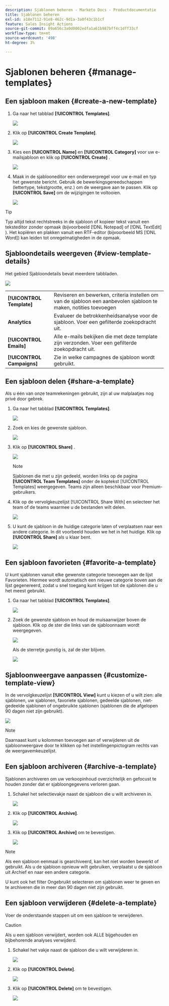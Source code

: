 ```yaml
---
description: Sjablonen beheren - Marketo Docs - Productdocumentatie
title: Sjablonen beheren
exl-id: a18e7112-91e8-462c-9d1a-3a0f43c1b1cf
feature: Sales Insight Actions
source-git-commit: 09a656c3a0d0002edfa1a61b987bff4c1dff33cf
workflow-type: tm+mt
source-wordcount: '498'
ht-degree: 3%

---
```


# Sjablonen beheren {#manage-templates}

## Een sjabloon maken {#create-a-new-template}

1. Ga naar het tabblad **[!UICONTROL Templates]**.

   ![](assets/manage-templates-1.png)

1. Klik op **[!UICONTROL Create Template]**.

   ![](assets/manage-templates-2.png)

1. Kies een **[!UICONTROL Name]** en **[!UICONTROL Category]** voor uw e-mailsjabloon en klik op **[!UICONTROL Create]** .

   ![](assets/manage-templates-3.png)

1. Maak in de sjablooneditor een onderwerpregel voor uw e-mail en typ het gewenste bericht. Gebruik de bewerkingsgereedschappen (lettertype, tekstgrootte, enz.) om de weergave aan te passen. Klik op **[!UICONTROL Save]** om de wijzigingen te voltooien.

   ![](assets/manage-templates-4.png)

>[!TIP]
>
>Typ altijd tekst rechtstreeks in de sjabloon of kopieer tekst vanuit een teksteditor zonder opmaak (bijvoorbeeld [!DNL Notepad] of [!DNL TextEdit] ). Het kopiëren en plakken vanuit een RTF-editor (bijvoorbeeld MS [!DNL Word]) kan leiden tot onregelmatigheden in de opmaak.

## Sjabloondetails weergeven {#view-template-details}

Het gebied Sjabloondetails bevat meerdere tabbladen.

![](assets/manage-templates-4a.png)

<table>
 <tr>
  <td><strong>[!UICONTROL Template]</strong></td>
  <td>Reviseren en bewerken, criteria instellen om van de sjabloon een aanbevolen sjabloon te maken, notities toevoegen</td>
 </tr>
 <tr>
  <td><strong>Analytics</strong></td>
  <td>Evalueer de betrokkenheidsanalyse voor de sjabloon. Voer een gefilterde zoekopdracht uit.</td>
 </tr>
 <tr>
  <td><strong>[!UICONTROL Emails]</strong></td>
  <td>Alle e-mails bekijken die met deze template zijn verzonden. Voer een gefilterde zoekopdracht uit.</td>
 </tr>
 <tr>
  <td><strong>[!UICONTROL Campaigns]</strong></td>
  <td>Zie in welke campagnes de sjabloon wordt gebruikt.</td>
 </tr>
</table>

## Een sjabloon delen {#share-a-template}

Als u één van onze teamrekeningen gebruikt, zijn al uw malplaatjes nog privé door gebrek.

1. Ga naar het tabblad **[!UICONTROL Templates]**.

   ![](assets/manage-templates-5.png)

1. Zoek en kies de gewenste sjabloon.

   ![](assets/manage-templates-6.png)

1. Klik op **[!UICONTROL Share]** .

   ![](assets/manage-templates-7.png)

   >[!NOTE]
   >
   >Sjablonen die met u zijn gedeeld, worden links op de pagina **[!UICONTROL Team Templates]** onder de koptekst [!UICONTROL Templates] weergegeven. Teams zijn alleen beschikbaar voor Premium-gebruikers.

1. Klik op de vervolgkeuzelijst [!UICONTROL Share With] en selecteer het team of de teams waarmee u de bestanden wilt delen.

   ![](assets/manage-templates-8.png)

1. U kunt de sjabloon in de huidige categorie laten of verplaatsen naar een andere categorie. In dit voorbeeld houden we het in het huidige. Klik op **[!UICONTROL Share]** als u klaar bent.

   ![](assets/manage-templates-9.png)

## Een sjabloon favorieten {#favorite-a-template}

U kunt sjablonen vanuit elke gewenste categorie toevoegen aan de lijst Favorieten. Hiermee wordt automatisch een nieuwe categorie boven aan de lijst gegenereerd, zodat u snel toegang kunt krijgen tot de sjablonen die u het meest gebruikt.

1. Ga naar het tabblad **[!UICONTROL Templates]**.

   ![](assets/manage-templates-10.png)

1. Zoek de gewenste sjabloon en houd de muisaanwijzer boven de sjabloon. Klik op de ster die links van de sjabloonnaam wordt weergegeven.

   ![](assets/manage-templates-11.png)

   Als de sterretje gunstig is, zal de ster blijven.

   ![](assets/manage-templates-12.png)

## Sjabloonweergave aanpassen {#customize-template-view}

In de vervolgkeuzelijst **[!UICONTROL View]** kunt u kiezen of u wilt zien: alle sjablonen, uw sjablonen, favoriete sjablonen, gedeelde sjablonen, niet-gedeelde sjablonen of ongebruikte sjablonen (sjablonen die de afgelopen 90 dagen niet zijn gebruikt).

![](assets/manage-templates-13.png)

>[!NOTE]
>
>Daarnaast kunt u kolommen toevoegen aan of verwijderen uit de sjabloonweergave door te klikken op het instellingenpictogram rechts van de weergavemkeuzelijst.

## Een sjabloon archiveren {#archive-a-template}

Sjablonen archiveren om uw verkoopinhoud overzichtelijk en gefocust te houden zonder dat er sjabloongegevens verloren gaan.

1. Schakel het selectievakje naast de sjabloon die u wilt archiveren in.

   ![](assets/manage-templates-14.png)

1. Klik op **[!UICONTROL Archive]**.

   ![](assets/manage-templates-15.png)

1. Klik op **[!UICONTROL Archive]** om te bevestigen.

   ![](assets/manage-templates-16.png)

>[!NOTE]
>
>Als een sjabloon eenmaal is gearchiveerd, kan het niet worden bewerkt of gebruikt. Als u de sjabloon opnieuw wilt gebruiken, verplaatst u de sjabloon uit Archief en naar een andere categorie.

U kunt ook het filter Ongebruikt selecteren om sjablonen weer te geven en te archiveren die in meer dan 90 dagen niet zijn gebruikt.

## Een sjabloon verwijderen {#delete-a-template}

Voer de onderstaande stappen uit om een sjabloon te verwijderen.

>[!CAUTION]
>
>Als u een sjabloon verwijdert, worden ook ALLE bijgehouden en bijbehorende analyses verwijderd.

1. Schakel het vakje naast de sjabloon die u wilt verwijderen in.

   ![](assets/manage-templates-17.png)

1. Klik op **[!UICONTROL Delete]**.

   ![](assets/manage-templates-18.png)

1. Klik op **[!UICONTROL Delete]** om te bevestigen.

   ![](assets/manage-templates-19.png)
